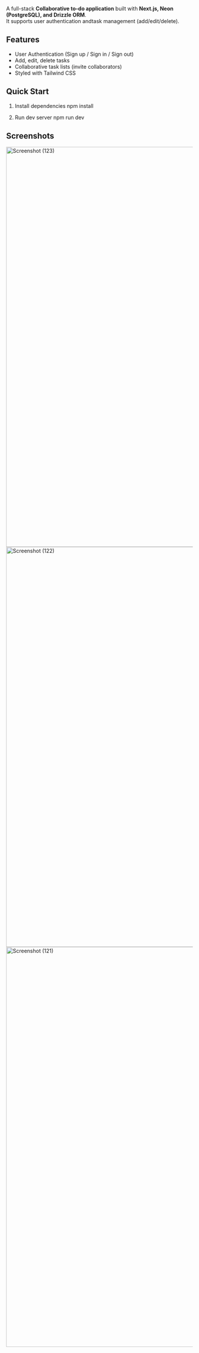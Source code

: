 A full-stack **Collaborative to-do application** built with **Next.js, Neon (PostgreSQL), and Drizzle ORM**.  
It supports user authentication andtask management (add/edit/delete).

## Features
- User Authentication (Sign up / Sign in / Sign out)
- Add, edit, delete tasks
- Collaborative task lists (invite collaborators)
- Styled with Tailwind CSS

## Quick Start
1. Install dependencies
npm install

2. Run dev server
npm run dev

## Screenshots
<img width="1920" height="1080" alt="Screenshot (123)" src="https://github.com/user-attachments/assets/ed94d9f3-88fc-48db-843e-08db2c9f5cce" />
<img width="1920" height="1080" alt="Screenshot (122)" src="https://github.com/user-attachments/assets/39c4d892-9edb-41e9-b6b8-2f5dfe6ffb09" />
<img width="1920" height="1080" alt="Screenshot (121)" src="https://github.com/user-attachments/assets/f8fe95db-18c4-450f-8c48-a61a7470947d" />
